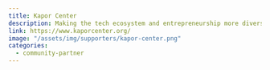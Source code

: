 ```yaml
---
title: Kapor Center
description: Making the tech ecosystem and entrepreneurship more diverse, inclusive, and impactful
link: https://www.kaporcenter.org/
image: "/assets/img/supporters/kapor-center.png"
categories:
  - community-partner
---
```

